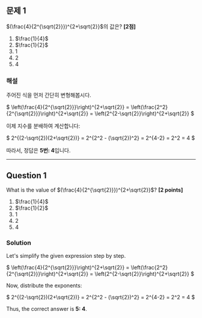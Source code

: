 ## 문제 1
$(\frac{4}{2^{\sqrt{2}}})^{2+\sqrt{2}}$의 값은? **[2점]**

1. $\frac{1}{4}$  
2. $\frac{1}{2}$  
3. 1  
4. 2  
5. 4  

### 해설
주어진 식을 먼저 간단히 변형해봅시다.

$
\left(\frac{4}{2^{\sqrt{2}}}\right)^{2+\sqrt{2}} = \left(\frac{2^2}{2^{\sqrt{2}}}\right)^{2+\sqrt{2}} = \left(2^{2-\sqrt{2}}\right)^{2+\sqrt{2}}
$

이제 지수를 분배하여 계산합니다:

$
2^{(2-\sqrt{2})(2+\sqrt{2})} = 2^{2^2 - (\sqrt{2})^2} = 2^{4-2} = 2^2 = 4
$

따라서, 정답은 **5번: 4**입니다.

---

## Question 1
What is the value of $(\frac{4}{2^{\sqrt{2}}})^{2+\sqrt{2}}$? **[2 points]**

1. $\frac{1}{4}$  
2. $\frac{1}{2}$  
3. 1  
4. 2  
5. 4  

### Solution
Let's simplify the given expression step by step.

$
\left(\frac{4}{2^{\sqrt{2}}}\right)^{2+\sqrt{2}} = \left(\frac{2^2}{2^{\sqrt{2}}}\right)^{2+\sqrt{2}} = \left(2^{2-\sqrt{2}}\right)^{2+\sqrt{2}}
$

Now, distribute the exponents:

$
2^{(2-\sqrt{2})(2+\sqrt{2})} = 2^{2^2 - (\sqrt{2})^2} = 2^{4-2} = 2^2 = 4
$

Thus, the correct answer is **5: 4**.

